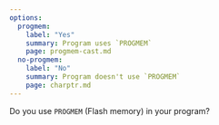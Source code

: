 ```yaml
---
options:
  progmem:
    label: "Yes"
    summary: Program uses `PROGMEM`
    page: progmem-cast.md
  no-progmem:
    label: "No"
    summary: Program doesn't use `PROGMEM`
    page: charptr.md
---
```


Do you use `PROGMEM` (Flash memory) in your program?